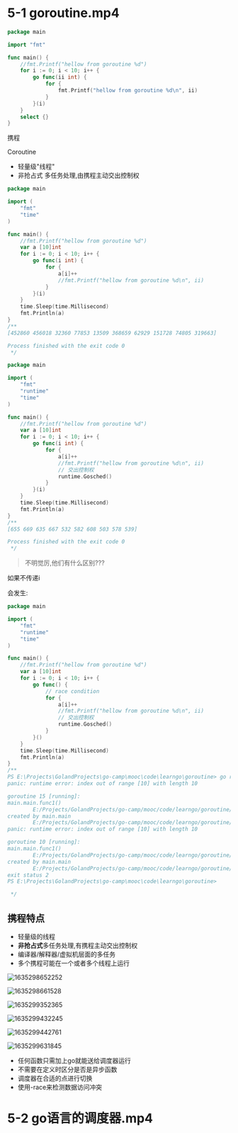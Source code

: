 

# 5-1 goroutine.mp4

```go
package main

import "fmt"

func main() {
	//fmt.Printf("hellow from goroutine %d")
	for i := 0; i < 10; i++ {
		go func(ii int) {
			for {
				fmt.Printf("hellow from goroutine %d\n", ii)
			}
		}(i)
	}
	select {}
}

```



携程

Coroutine

- 轻量级"线程"
- 非抢占式 多任务处理,由携程主动交出控制权



```go
package main

import (
	"fmt"
	"time"
)

func main() {
	//fmt.Printf("hellow from goroutine %d")
	var a [10]int
	for i := 0; i < 10; i++ {
		go func(i int) {
			for {
				a[i]++
				//fmt.Printf("hellow from goroutine %d\n", ii)
			}
		}(i)
	}
	time.Sleep(time.Millisecond)
	fmt.Println(a)
}
/**
[452860 456018 32360 77853 13509 368659 62929 151728 74805 319663]

Process finished with the exit code 0
 */
```



```go
package main

import (
	"fmt"
	"runtime"
	"time"
)

func main() {
	//fmt.Printf("hellow from goroutine %d")
	var a [10]int
	for i := 0; i < 10; i++ {
		go func(i int) {
			for {
				a[i]++
				//fmt.Printf("hellow from goroutine %d\n", ii)
				// 交出控制权
				runtime.Gosched()
			}
		}(i)
	}
	time.Sleep(time.Millisecond)
	fmt.Println(a)
}
/**
[655 669 635 667 532 582 608 503 578 539]

Process finished with the exit code 0
 */

```



> 不明觉厉,他们有什么区别???



如果不传递i

会发生:



```go
package main

import (
	"fmt"
	"runtime"
	"time"
)

func main() {
	//fmt.Printf("hellow from goroutine %d")
	var a [10]int
	for i := 0; i < 10; i++ {
		go func() {
			// race condition
			for {
				a[i]++
				//fmt.Printf("hellow from goroutine %d\n", ii)
				// 交出控制权
				runtime.Gosched()
			}
		}()
	}
	time.Sleep(time.Millisecond)
	fmt.Println(a)
}
/**
PS E:\Projects\GolandProjects\go-camp\mooc\code\learngo\goroutine> go run .\goroutine.go -race
panic: runtime error: index out of range [10] with length 10

goroutine 15 [running]:
main.main.func1()
        E:/Projects/GolandProjects/go-camp/mooc/code/learngo/goroutine/goroutine.go:16 +0x56
created by main.main
        E:/Projects/GolandProjects/go-camp/mooc/code/learngo/goroutine/goroutine.go:13 +0x57
panic: runtime error: index out of range [10] with length 10

goroutine 10 [running]:
main.main.func1()
        E:/Projects/GolandProjects/go-camp/mooc/code/learngo/goroutine/goroutine.go:16 +0x56
created by main.main
        E:/Projects/GolandProjects/go-camp/mooc/code/learngo/goroutine/goroutine.go:13 +0x57
exit status 2
PS E:\Projects\GolandProjects\go-camp\mooc\code\learngo\goroutine>

 */

```



## 携程特点

- 轻量级的线程
- **非抢占式**多任务处理,有携程主动交出控制权
- 编译器/解释器/虚拟机层面的多任务
- 多个携程可能在一个或者多个线程上运行



![1635298652252](README/1635298652252.png)

![1635298661528](README/1635298661528.png)





![1635299352365](README/1635299352365.png)





![1635299432245](README/1635299432245.png)



![1635299442761](README/1635299442761.png)







![1635299631845](README/1635299631845.png)







- 任何函数只需加上go就能送给调度器运行
- 不需要在定义时区分是否是异步函数
- 调度器在合适的点进行切换
- 使用-race来检测数据访问冲突










# 5-2 go语言的调度器.mp4